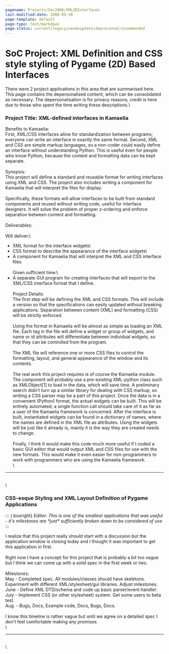 ```yaml
---
pagename: Projects/Soc2006/XML2DInterfaces
last-modified-date: 2008-09-20
page-template: default
page-type: text/markdown
page-status: current|legacy|needsupdate|deprecated|recommended
---
```

SoC Project: XML Definition and CSS style styling of Pygame (2D) Based Interfaces
=================================================================================

There were 2 project applications in this area that are summarised here.
This page contains the depersonalised content, which can be consolidated
as necessary. The depersonalisation is for privacy reasons, credit is
here due to those who spent the time writing these descriptions.\

### Project Title: XML-defined interfaces in Kamaelia

Benefits to Kamaelia:\
First, XML/CSS interfaces allow for standardization between programs;
everyone can write an interface in exactly the same format. Second, XML
and CSS are simple markup languages, so a non-coder could easily define
an interface without understanding Python. This is useful even for
people who know Python, because the content and formatting data can be
kept separate.\
\
Synopsis:\
This project will define a standard and reusable format for writing
interfaces using XML and CSS. The project also includes writing a
component for Kamaelia that will interpret the files for display.\
\
Specifically, these formats will allow interfaces to be built from
standard components and reused without writing code, useful for
interface designers. It will solve the problem of proper z-ordering and
enforce separation between content and formatting.\
\
Deliverables:\
\
Will deliver:\
- XML format for the interface widgets\
- CSS format to describe the appearance of the interface widgets\
- A component for Kamaelia that will interpret the XML and CSS interface
files\
\
Given sufficient time:\
- A separate GUI program for creating interfaces that will export to the
XML/CSS interface format that I define.\
\
Project Details:\
The first step will be defining the XML and CSS formats. This will
include a version so that the specifications can easily updated without
breaking applications. Separation between content (XML) and formatting
(CSS) will be strictly enforced.\
\
Using the format in Kamaelia will be almost as simple as loading an XML
file. Each tag in the file will define a widget or group of widgets, and
name or id attributes will differentiate between individual widgets, so
that they can be controlled from the program.\
\
The XML file will reference one or more CSS files to control the
formatting, layout, and general appearance of the window and its
contents.\
\
The real work this project requires is of course the Kamaelia module.
The component will probably use a pre-existing XML-python class such as
XMLObject\[1\] to load in the data, which will save time. A preliminary
search didn\'t turn up a similar library for dealing with CSS markup, so
writing a CSS parser may be a part of this project. Once the data is in
a convenient (Python) format, the actual widgets can be built. This will
be entirely automated; a single function call should take care of it as
far as a user of the Kamaelia framework is concerned. After the
interface is built, instantiated widgets can be found in a dictionary of
names, where the names are defined in the XML file as attributes. Using
the widgets will be just like it already is, mainly it is the way they
are created needs to change.\
\
Finally, I think it would make this code much more useful if I coded a
basic GUI editor that would output XML and CSS files for use with the
new formats. This would make it even easier for non-programmers to work
with programmers who are using the Kamaelia framework.\
\

------------------------------------------------------------------------

\
\

### CSS-esque Styling and XML Layout Definition of Pygame Applications

::: {.boxright}
*Editor: This is one of the smallest applications that was useful -
it\'s milestones are \*just\* sufficiently broken down to be considered
of use*
:::

I realize that this project really should start with a discussion but
the application window is closing today and I thought it was important
to get this application in first.\
\
Right now I have a concept for this project that is probably a bit too
vague but I think we can come up with a solid spec in the first week or
two.\
\
Milestones:\
May - Completed spec. All modules/classes should have skeletons.
Experiment with different XML/stylesheet/gui libraries. Adjust
milestones.\
June - Define XML DTD/schema and code up basic parser/event handler.\
July - Implement CSS (or other stylesheet) system. Get some users to
beta test.\
Aug. - Bugs, Docs, Example code, Docs, Bugs, Docs.\
\
I know this timeline is rather vague but until we agree on a detailed
spec I don\'t feel comfortable making any promises.\
\

------------------------------------------------------------------------

\
\
